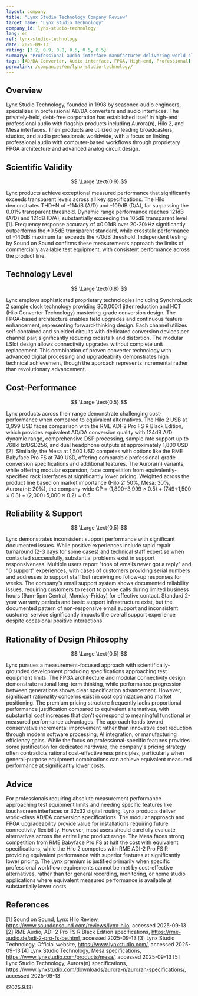 ```yaml
---
layout: company
title: "Lynx Studio Technology Company Review"
target_name: "Lynx Studio Technology"
company_id: lynx-studio-technology
lang: en
ref: lynx-studio-technology
date: 2025-09-13
rating: [3.2, 0.9, 0.8, 0.5, 0.5, 0.5]
summary: "Professional audio interface manufacturer delivering world-class AD/DA conversion with measurement performance approaching equipment limits, but at premium pricing that significantly exceeds cost-effective alternatives."
tags: [AD/DA Converter, Audio interface, FPGA, High-end, Professional]
permalink: /companies/en/lynx-studio-technology/
---
```

## Overview

Lynx Studio Technology, founded in 1998 by seasoned audio engineers, specializes in professional AD/DA converters and audio interfaces. The privately-held, debt-free corporation has established itself in high-end professional audio with flagship products including Aurora(n), Hilo 2, and Mesa interfaces. Their products are utilized by leading broadcasters, studios, and audio professionals worldwide, with a focus on linking professional audio with computer-based workflows through proprietary FPGA architecture and advanced analog circuit design.

## Scientific Validity

$$ \Large \text{0.9} $$

Lynx products achieve exceptional measured performance that significantly exceeds transparent levels across all key specifications. The Hilo demonstrates THD+N of -114dB (A/D) and -109dB (D/A), far surpassing the 0.01% transparent threshold. Dynamic range performance reaches 121dB (A/D) and 121dB (D/A), substantially exceeding the 105dB transparent level [1]. Frequency response accuracy of ±0.01dB over 20-20kHz significantly outperforms the ±0.5dB transparent standard, while crosstalk performance of -140dB maximum far exceeds the -70dB threshold. Independent testing by Sound on Sound confirms these measurements approach the limits of commercially available test equipment, with consistent performance across the product line.

## Technology Level

$$ \Large \text{0.8} $$

Lynx employs sophisticated proprietary technologies including SynchroLock 2 sample clock technology providing 300,000:1 jitter reduction and HCT (Hilo Converter Technology) mastering-grade conversion design. The FPGA-based architecture enables field upgrades and continuous feature enhancement, representing forward-thinking design. Each channel utilizes self-contained and shielded circuits with dedicated conversion devices per channel pair, significantly reducing crosstalk and distortion. The modular LSlot design allows connectivity upgrades without complete unit replacement. This combination of proven converter technology with advanced digital processing and upgradeability demonstrates high technical achievement, though the approach represents incremental rather than revolutionary advancement.

## Cost-Performance

$$ \Large \text{0.5} $$

Lynx products across their range demonstrate challenging cost-performance when compared to equivalent alternatives. The Hilo 2 USB at 3,999 USD faces comparison with the RME ADI-2 Pro FS R Black Edition, which provides equivalent AD/DA conversion quality with 124dB A/D dynamic range, comprehensive DSP processing, sample rate support up to 768kHz/DSD256, and dual headphone outputs at approximately 1,800 USD [2]. Similarly, the Mesa at 1,500 USD competes with options like the RME Babyface Pro FS at 749 USD, offering comparable professional-grade conversion specifications and additional features. The Aurora(n) variants, while offering modular expansion, face competition from equivalently-specified rack interfaces at significantly lower pricing. Weighted across the product line based on market importance (Hilo 2: 50%, Mesa: 30%, Aurora(n): 20%), the company-wide CP = (1,800÷3,999 × 0.5) + (749÷1,500 × 0.3) + (2,000÷5,000 × 0.2) = 0.5.

## Reliability & Support

$$ \Large \text{0.5} $$

Lynx demonstrates inconsistent support performance with significant documented issues. While positive experiences include rapid repair turnaround (2-3 days for some cases) and technical staff expertise when contacted successfully, substantial problems exist in support responsiveness. Multiple users report "tons of emails never got a reply" and "0 support" experiences, with cases of customers providing serial numbers and addresses to support staff but receiving no follow-up responses for weeks. The company's email support system shows documented reliability issues, requiring customers to resort to phone calls during limited business hours (9am-5pm Central, Monday-Friday) for effective contact. Standard 2-year warranty periods and basic support infrastructure exist, but the documented pattern of non-responsive email support and inconsistent customer service significantly impacts the overall support experience despite occasional positive interactions.

## Rationality of Design Philosophy

$$ \Large \text{0.5} $$

Lynx pursues a measurement-focused approach with scientifically-grounded development producing specifications approaching test equipment limits. The FPGA architecture and modular connectivity design demonstrate rational long-term thinking, while performance progression between generations shows clear specification advancement. However, significant rationality concerns exist in cost optimization and market positioning. The premium pricing structure frequently lacks proportional performance justification compared to equivalent alternatives, with substantial cost increases that don't correspond to meaningful functional or measured performance advantages. The approach tends toward conservative incremental improvement rather than innovative cost reduction through modern software processing, AI integration, or manufacturing efficiency gains. While the focus on professional-specific features provides some justification for dedicated hardware, the company's pricing strategy often contradicts rational cost-effectiveness principles, particularly when general-purpose equipment combinations can achieve equivalent measured performance at significantly lower costs.

## Advice

For professionals requiring absolute measurement performance approaching test equipment limits and needing specific features like touchscreen interfaces or 32x32 digital routing, Lynx products deliver world-class AD/DA conversion specifications. The modular approach and FPGA upgradeability provide value for installations requiring future connectivity flexibility. However, most users should carefully evaluate alternatives across the entire Lynx product range. The Mesa faces strong competition from RME Babyface Pro FS at half the cost with equivalent specifications, while the Hilo 2 competes with RME ADI-2 Pro FS R providing equivalent performance with superior features at significantly lower pricing. The Lynx premium is justified primarily when specific professional workflow requirements cannot be met by cost-effective alternatives, rather than for general recording, monitoring, or home studio applications where equivalent measured performance is available at substantially lower costs.

## References

[1] Sound on Sound, Lynx Hilo Review, https://www.soundonsound.com/reviews/lynx-hilo, accessed 2025-09-13
[2] RME Audio, ADI-2 Pro FS R Black Edition specifications, https://rme-audio.de/adi-2-pro-fs-be.html, accessed 2025-09-13
[3] Lynx Studio Technology, Official website, https://www.lynxstudio.com/, accessed 2025-09-13
[4] Lynx Studio Technology, Mesa specifications, https://www.lynxstudio.com/products/mesa/, accessed 2025-09-13
[5] Lynx Studio Technology, Aurora(n) specifications, https://www.lynxstudio.com/downloads/aurora-n/auroran-specifications/, accessed 2025-09-13

(2025.9.13)